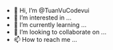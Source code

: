 - 👋 Hi, I’m @TuanVuCodevui
- 👀 I’m interested in ...
- 🌱 I’m currently learning ...
- 💞️ I’m looking to collaborate on ...
- 📫 How to reach me ...

<!---
TuanVuCodevui/TuanVuCodevui is a ✨ special ✨ repository because its `README.md` (this file) appears on your GitHub profile.
You can click the Preview link to take a look at your changes.
--->

